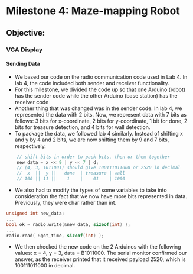 # Milestone 4: Maze-mapping Robot

## Objective:

### VGA Display
#### Sending Data
* We based our code on the radio communication code used in Lab 4. In lab 4, the code included both sender and receiver functionality.
* For this milestone, we divided the code up so that one Arduino (robot) has the sender code while the other Arduino (base station) has the receiver code
* Another thing that was changed was in the sender code. In lab 4, we represented the data with 2 bits. Now, we represent data with 7 bits as follows: 3 bits for x-coordinate, 2 bits for y-coordinate, 1 bit for done, 2 bits for treasure detection, and 4 bits for wall detection.
* To package the data, we followed lab 4 similarly. Instead of shifting x and y by 4 and 2 bits, we are now shifting them by 9 and 7 bits, respectively.

```c
    // shift bits in order to pack bits, then or them together
    new_data = x << 9 | y << 7 | d;
    // (4, 3, 1011001) should give 100111011000 or 2520 in decimal
    //  x  ||  y ||   done  | treasure | wall
    // 100 || 11 ||    1    |    01    | 1000

```

* We also had to modify the types of some variables to take into consideration the fact that we now have more bits represented in data. Previously, they were char rather than int.

```c
unsigned int new_data;
...
bool ok = radio.write(&new_data, sizeof(int) );
...
radio.read( &got_time, sizeof(int) );
```

* We then checked the new code on the 2 Arduinos with the following values: x = 4, y = 3, data = B1011000. The serial monitor confirmed our answer, as the receiver printed that it received payload 2520, which is 100111011000 in decimal. 
